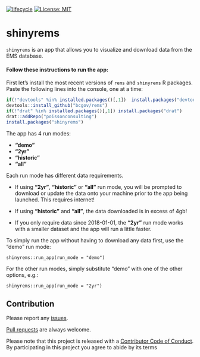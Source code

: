 
<!-- README.md is generated from README.Rmd. Please edit that file -->

[![lifecycle](https://img.shields.io/badge/lifecycle-experimental-orange.svg)](https://www.tidyverse.org/lifecycle/#experimental)
[![License:
MIT](https://img.shields.io/badge/License-MIT-green.svg)](https://opensource.org/licenses/MIT)

# shinyrems

`shinyrems` is an app that allows you to visualize and download data
from the EMS database.

#### Follow these instructions to run the app:

First let’s install the most recent versions of `rems` and `shinyrems` R
packages. Paste the following lines into the console, one at a
time:

``` r
if(!"devtools" %in% installed.packages()[,1])  install.packages("devtools")
devtools::install_github("bcgov/rems")
if(!"drat" %in% installed.packages()[,1]) install.packages("drat")
drat::addRepo("poissonconsulting")
install.packages("shinyrems")
```

The app has 4 run modes:

  - **“demo”**
  - **“2yr”**
  - **“historic”**
  - **“all”**

Each run mode has different data requirements.

  - If using **“2yr”**, **“historic”** or **“all”** run mode, you will
    be prompted to download or update the data onto your machine prior
    to the app being launched. This requires internet\!

  - If using **“historic”** and **“all”**, the data downloaded is in
    excess of 4gb\!

  - If you only require data since 2018-01-01, the **“2yr”** run mode
    works with a smaller dataset and the app will run a little faster.

To simply run the app without having to download any data first, use the
“demo” run mode:

    shinyrems::run_app(run_mode = "demo")

For the other run modes, simply substitute “demo” with one of the other
options, e.g.:

    shinyrems::run_app(run_mode = "2yr")

## Contribution

Please report any
[issues](https://github.com/poissonconsulting/shinyrems/issues).

[Pull requests](https://github.com/poissonconsulting/shinyrems/pulls)
are always welcome.

Please note that this project is released with a [Contributor Code of
Conduct](CONDUCT.md). By participating in this project you agree to
abide by its terms
